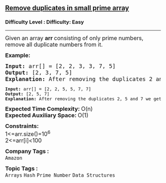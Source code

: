 <h2><a href="https://www.geeksforgeeks.org/problems/remove-duplicates-in-small-prime-array/1?page=35&difficulty=School,Easy,Medium,Hard&status=unsolved&sortBy=submissions">Remove duplicates in small prime array</a></h2><h3>Difficulty Level : Difficulty: Easy</h3><hr><div class="problems_problem_content__Xm_eO"><p><span style="font-size: 18px;">Given an array <strong>arr </strong>consisting of only prime numbers, remove all duplicate numbers from it.&nbsp;</span></p>
<p><strong><span style="font-size: 18px;">Example:</span></strong></p>
<pre><strong><span style="font-size: 18px;">Input:</span></strong><span style="font-size: 18px;"> arr[] = [2, 2, 3, 3, 7, 5] <br><strong>Output: </strong>[2, 3, 7, 5]<br></span><span style="font-size: 18px;"><strong>Explanation: </strong>After removing the duplicates 2 and 3 we get 2 3 7 5.<br></span></pre>
<pre><strong><span>Input:</span></strong><span> arr[] = [2, 2, 5, 5, 7, 7] <br><strong>Output: </strong>[2, 5, 7]<br></span><span><strong>Explanation: </strong>After removing the duplicates 2, 5 and 7 we get 2 5 7.</span></pre>
<p><span style="font-size: 18px;"><strong>Expected Time Complexity: </strong>O(n)<br><strong>Expected Auxiliary Space: </strong>O(1)</span></p>
<p><span style="font-size: 18px;"><strong>Constraints:</strong><br>1&lt;=arr.size()=10<sup>6</sup><br>2&lt;=arr[i]&lt;100</span></p></div><p><span style=font-size:18px><strong>Company Tags : </strong><br><code>Amazon</code>&nbsp;<br><p><span style=font-size:18px><strong>Topic Tags : </strong><br><code>Arrays</code>&nbsp;<code>Hash</code>&nbsp;<code>Prime Number</code>&nbsp;<code>Data Structures</code>&nbsp;